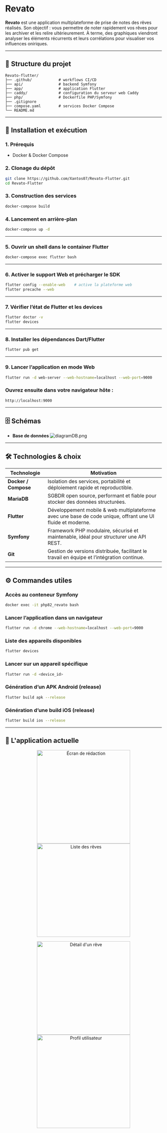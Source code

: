 # Revato

**Revato** est une application multiplateforme de prise de notes des rêves réalisés.
Son objectif : vous permettre de noter rapidement vos rêves pour les archiver et les relire ultérieurement.
À terme, des graphiques viendront analyser les éléments récurrents et leurs corrélations pour visualiser vos influences oniriques.

---

## 📂 Structure du projet

```text
Revato-flutter/
├── .github/            # workflows CI/CD
├── api/                # backend Symfony
├── app/                # application Flutter
├── caddy/              # configuration du serveur web Caddy
├── php/                # Dockerfile PHP/Symfony
├── .gitignore
├── compose.yaml        # services Docker Compose
└── README.md
```

---

## 🚀 Installation et exécution

### 1. Prérequis

* Docker & Docker Compose

### 2. Clonage du dépôt

```bash
git clone https://github.com/Xantos07/Revato-Flutter.git
cd Revato-Flutter
```

### 3. Construction des services

```bash
docker-compose build
```

### 4. Lancement en arrière-plan

```bash
docker-compose up -d
```
---

### 5. Ouvrir un shell dans le container Flutter

```bash
docker-compose exec flutter bash
```

---

### 6. Activer le support Web et précharger le SDK

```bash
flutter config --enable-web    # active la plateforme web
flutter precache --web         
```

---

### 7. Vérifier l’état de Flutter et les devices

```bash
flutter doctor -v
flutter devices
```

---

### 8. Installer les dépendances Dart/Flutter

```bash
flutter pub get
```

---

### 9. Lancer l’application en mode Web

```bash
flutter run -d web-server --web-hostname=localhost --web-port=9000
```

### Ouvrez ensuite dans votre navigateur hôte :

```
http://localhost:9000
```

---

## 🗄️ Schémas

* **Base de données**
  ![diagramDB.png](img/diagramDB.png)

---

## 🛠️ Technologies & choix

| Technologie          | Motivation                                                                                                 |
| -------------------- | ---------------------------------------------------------------------------------------------------------- |
| **Docker / Compose** | Isolation des services, portabilité et déploiement rapide et reproductible.                                |
| **MariaDB**          | SGBDR open source, performant et fiable pour stocker des données structurées.                              |
| **Flutter**          | Développement mobile & web multiplateforme avec une base de code unique, offrant une UI fluide et moderne. |
| **Symfony**          | Framework PHP modulaire, sécurisé et maintenable, idéal pour structurer une API REST.                      |
| **Git**              | Gestion de versions distribuée, facilitant le travail en équipe et l’intégration continue.                 |

---

## ⚙️ Commandes utiles

### Accès au conteneur Symfony

```bash
docker exec -it php82_revato bash
```

### Lancer l’application dans un navigateur

```bash
flutter run -d chrome --web-hostname=localhost --web-port=9000
```

### Liste des appareils disponibles

```bash
flutter devices
```

### Lancer sur un appareil spécifique

```bash
flutter run -d <device_id>
```

### Génération d’un APK Android (release)

```bash
flutter build apk --release
```

### Génération d’une build iOS (release)

```bash
flutter build ios --release
```

---


## 📱 L'application actuelle

<p align="center">
  <img src="img/redaction-screen.png"  alt="Écran de rédaction" width="300px"/>
  <img src="img/dream-list-screen.png"  alt="Liste des rêves" width="300px"/>
</p>
<p align="center">
  <img src="img/dream-detail-screen.png"  alt="Détail d'un rêve" width="300px"/>
  <img src="img/profile-screen.png"       alt="Profil utilisateur" width="300px"/>
</p>
